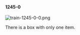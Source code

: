 #### 1245-0
![train-1245-0-0.png](https://github.com/lil-lab/nlvr/raw/master/nlvr/train/images/11/train-1245-0-0.png "train-1245-0-0.png")

There is a box with only one item.